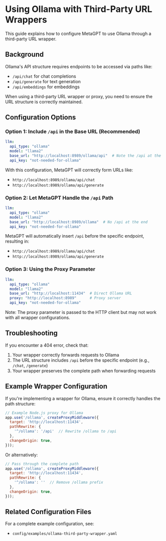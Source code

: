 # Using Ollama with Third-Party URL Wrappers

This guide explains how to configure MetaGPT to use Ollama through a third-party URL wrapper.

## Background

Ollama's API structure requires endpoints to be accessed via paths like:
- `/api/chat` for chat completions
- `/api/generate` for text generation
- `/api/embeddings` for embeddings

When using a third-party URL wrapper or proxy, you need to ensure the URL structure is correctly maintained.

## Configuration Options

### Option 1: Include `/api` in the Base URL (Recommended)

```yaml
llm:
  api_type: "ollama"
  model: "llama2"
  base_url: "http://localhost:8989/ollama/api"  # Note the /api at the end
  api_key: "not-needed-for-ollama"
```

With this configuration, MetaGPT will correctly form URLs like:
- `http://localhost:8989/ollama/api/chat`
- `http://localhost:8989/ollama/api/generate`

### Option 2: Let MetaGPT Handle the `/api` Path

```yaml
llm:
  api_type: "ollama"
  model: "llama2"
  base_url: "http://localhost:8989/ollama"  # No /api at the end
  api_key: "not-needed-for-ollama"
```

MetaGPT will automatically insert `/api` before the specific endpoint, resulting in:
- `http://localhost:8989/ollama/api/chat`
- `http://localhost:8989/ollama/api/generate`

### Option 3: Using the Proxy Parameter

```yaml
llm:
  api_type: "ollama"
  model: "llama2"
  base_url: "http://localhost:11434"  # Direct Ollama URL
  proxy: "http://localhost:8989"      # Proxy server
  api_key: "not-needed-for-ollama"
```

Note: The proxy parameter is passed to the HTTP client but may not work with all wrapper configurations.

## Troubleshooting

If you encounter a 404 error, check that:

1. Your wrapper correctly forwards requests to Ollama
2. The URL structure includes `/api` before the specific endpoint (e.g., `/chat`, `/generate`)
3. Your wrapper preserves the complete path when forwarding requests

## Example Wrapper Configuration

If you're implementing a wrapper for Ollama, ensure it correctly handles the path structure:

```javascript
// Example Node.js proxy for Ollama
app.use('/ollama', createProxyMiddleware({
  target: 'http://localhost:11434',
  pathRewrite: {
    '^/ollama': '/api'  // Rewrite /ollama to /api
  },
  changeOrigin: true,
}));
```

Or alternatively:

```javascript
// Pass through the complete path
app.use('/ollama', createProxyMiddleware({
  target: 'http://localhost:11434',
  pathRewrite: {
    '^/ollama': ''  // Remove /ollama prefix
  },
  changeOrigin: true,
}));
```

## Related Configuration Files

For a complete example configuration, see:
- `config/examples/ollama-third-party-wrapper.yaml`

